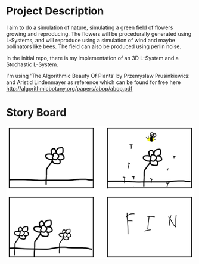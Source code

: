 # Project Description
I aim to do a simulation of nature, simulating a green field of flowers growing and reproducing. The flowers will be procedurally generated using L-Systems, and will reproduce using a simulation of wind and maybe pollinators like bees. The field can also be produced using perlin noise.

In the initial repo, there is my implementation of an 3D L-System and a Stochastic L-System.

I'm using 'The Algorithmic Beauty Of Plants' by Przemyslaw Prusinkiewicz and Aristid Lindenmayer as reference which can be found for free here http://algorithmicbotany.org/papers/abop/abop.pdf

# Story Board
![Story Board](https://github.com/Majiick/LifeSim/blob/master/StoryBoard.png)
